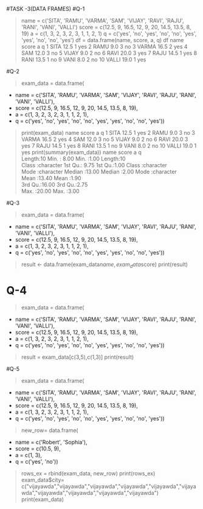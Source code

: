 #TASK -3(DATA FRAMES)
#Q-1
> name = c('SITA', 'RAMU', 'VARMA', 'SAM', 'VIJAY', 'RAVI', 'RAJU', 'RANI', 'VANI', 'VALLI')
> score = c(12.5, 9, 16.5, 12, 9, 20, 14.5, 13.5, 8, 19)
> a = c(1, 3, 2, 3, 2, 3, 1, 1, 2, 1)
> q = c('yes', 'no', 'yes', 'no', 'no', 'yes', 'yes', 'no', 'no', 'yes')
> df = data.frame(name, score, a, q)
> df
    name score a   q
1   SITA  12.5 1 yes
2   RAMU   9.0 3  no
3  VARMA  16.5 2 yes
4    SAM  12.0 3  no
5  VIJAY   9.0 2  no
6   RAVI  20.0 3 yes
7   RAJU  14.5 1 yes
8   RANI  13.5 1  no
9   VANI   8.0 2  no
10 VALLI  19.0 1 yes

#Q-2
> exam_data = data.frame(
+ name = c('SITA', 'RAMU', 'VARMA', 'SAM', 'VIJAY', 'RAVI', 'RAJU', 'RANI', 'VANI', 'VALLI'),
+ score = c(12.5, 9, 16.5, 12, 9, 20, 14.5, 13.5, 8, 19),
+ a = c(1, 3, 2, 3, 2, 3, 1, 1, 2, 1),
+ q = c('yes', 'no', 'yes', 'no', 'no', 'yes', 'yes', 'no', 'no', 'yes'))
> print(exam_data)
    name score a   q
1   SITA  12.5 1 yes
2   RAMU   9.0 3  no
3  VARMA  16.5 2 yes
4    SAM  12.0 3  no
5  VIJAY   9.0 2  no
6   RAVI  20.0 3 yes
7   RAJU  14.5 1 yes
8   RANI  13.5 1  no
9   VANI   8.0 2  no
10 VALLI  19.0 1 yes
> print(summary(exam_data))
     name               score             a             q            
 Length:10          Min.   : 8.00   Min.   :1.00   Length:10         
 Class :character   1st Qu.: 9.75   1st Qu.:1.00   Class :character  
 Mode  :character   Median :13.00   Median :2.00   Mode  :character  
                    Mean   :13.40   Mean   :1.90                     
                    3rd Qu.:16.00   3rd Qu.:2.75                     
                    Max.   :20.00   Max.   :3.00 
                    
#Q-3
> exam_data = data.frame(
+ name = c('SITA', 'RAMU', 'VARMA', 'SAM', 'VIJAY', 'RAVI', 'RAJU', 'RANI', 'VANI', 'VALLI'),
+ score = c(12.5, 9, 16.5, 12, 9, 20, 14.5, 13.5, 8, 19),
+ a = c(1, 3, 2, 3, 2, 3, 1, 1, 2, 1),
+ q = c('yes', 'no', 'yes', 'no', 'no', 'yes', 'yes', 'no', 'no', 'yes'))
> result <- data.frame(exam_data$name,exam_data$score)
> print(result)


# Q-4
> exam_data = data.frame(
+ name = c('SITA', 'RAMU', 'VARMA', 'SAM', 'VIJAY', 'RAVI', 'RAJU', 'RANI', 'VANI', 'VALLI'),
+ score = c(12.5, 9, 16.5, 12, 9, 20, 14.5, 13.5, 8, 19),
+ a = c(1, 3, 2, 3, 2, 3, 1, 1, 2, 1),
+ q = c('yes', 'no', 'yes', 'no', 'no', 'yes', 'yes', 'no', 'no', 'yes'))
> result =  exam_data[c(3,5),c(1,3)]
> print(result)


#Q-5
> exam_data = data.frame(
+ name = c('SITA', 'RAMU', 'VARMA', 'SAM', 'VIJAY', 'RAVI', 'RAJU', 'RANI', 'VANI', 'VALLI'),
+ score = c(12.5, 9, 16.5, 12, 9, 20, 14.5, 13.5, 8, 19),
+ a = c(1, 3, 2, 3, 2, 3, 1, 1, 2, 1),
+ q = c('yes', 'no', 'yes', 'no', 'no', 'yes', 'yes', 'no', 'no', 'yes'))
> new_row= data.frame(
+ name = c('Robert', 'Sophia'),
+ score = c(10.5, 9),
+ a = c(1, 3),
+ q = c('yes', 'no'))
> rows_ex =  rbind(exam_data, new_row)
> print(rows_ex)
> exam_data$city= c("vijayawda","vijayawda","vijayawda","vijayawda","vijayawda","vijayawda","vijayawda","vijayawda","vijayawda","vijayawda")
> print(exam_data)




